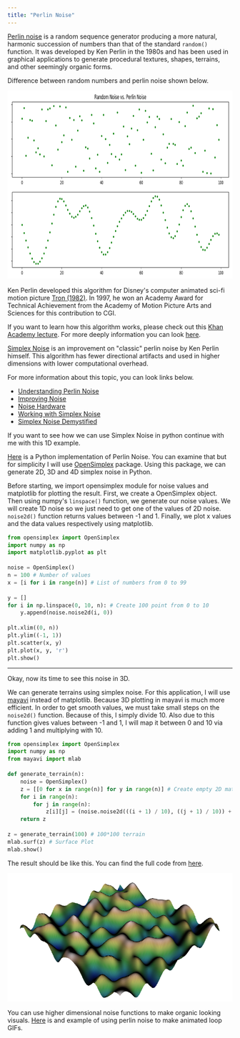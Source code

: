 ```yaml
---
title: "Perlin Noise"
---
```


[Perlin noise](https://en.wikipedia.org/wiki/Perlin_noise) is a random sequence generator producing a more natural, harmonic succession of numbers than that of the standard ```random()``` function. It was developed by Ken Perlin in the 1980s and has been used in graphical applications to generate procedural textures, shapes, terrains, and other seemingly organic forms.

Difference between random numbers and perlin noise shown below.
<p align="center">
  <img width="751" height="422" src="https://github.com/enesdemirag/enesdemirag.github.io/raw/master/_posts/images/randomvsperlin.png">
</p>

Ken Perlin developed this algorithm for Disney's computer animated sci-fi motion picture [Tron (1982)](https://www.imdb.com/title/tt0084827/). In 1997, he won an Academy Award for Technical Achievement from the Academy of Motion Picture Arts and Sciences for this contribution to CGI.

If you want to learn how this algorithm works, please check out this [Khan Academy lecture](https://www.khanacademy.org/computing/computer-programming/programming-natural-simulations/programming-noise/a/perlin-noise). For more deeply information you can look [here](http://web.archive.org/web/20160530124230/http://freespace.virgin.net/hugo.elias/models/m_perlin.htm).

[Simplex Noise](https://en.wikipedia.org/wiki/Simplex_noise) is an improvement on "classic" perlin noise by Ken Perlin himself. This algorithm has fewer directional artifacts and used in higher dimensions with lower computational overhead.

For more information about this topic, you can look links below.
- [Understanding Perlin Noise](http://flafla2.github.io/2014/08/09/perlinnoise.html)
- [Improving Noise](https://mrl.nyu.edu/~perlin/paper445.pdf)
- [Noise Hardware](https://www.csee.umbc.edu/~olano/s2002c36/ch02.pdf)
- [Working with Simplex Noise](https://cmaher.github.io/posts/working-with-simplex-noise/)
- [Simplex Noise Demystified](http://staffwww.itn.liu.se/~stegu/simplexnoise/simplexnoise.pdf)

If you want to see how we can use Simplex Noise in python continue with me with this 1D example.

[Here](https://gist.github.com/eevee/26f547457522755cb1fb8739d0ea89a1) is a Python implementation of Perlin Noise. You can examine that but for simplicity I will use [OpenSimplex](https://pypi.org/project/opensimplex/) package. Using this package, we can generate 2D, 3D and 4D simplex noise in Python.

Before starting, we import opensimplex module for noise values and matplotlib for plotting the result. First, we create a OpenSimplex object. Then using numpy's ```linspace()``` function, we generate our noise values. We will create 1D noise so we just need to get one of the values of 2D noise. ```noise2d()``` function returns values between -1 and 1. Finally, we plot x values and the data values respectively using matplotlib.

```python
from opensimplex import OpenSimplex
import numpy as np
import matplotlib.pyplot as plt

noise = OpenSimplex()
n = 100 # Number of values
x = [i for i in range(n)] # List of numbers from 0 to 99

y = []
for i in np.linspace(0, 10, n): # Create 100 point from 0 to 10
    y.append(noise.noise2d(i, 0))

plt.xlim((0, n))
plt.ylim((-1, 1))
plt.scatter(x, y)
plt.plot(x, y, 'r')
plt.show()
```

---

Okay, now its time to see this noise in 3D.

We can generate terrains using simplex noise. For this application, I will use [mayavi](https://docs.enthought.com/mayavi/mayavi/) instead of matplotlib. Because 3D plotting in mayavi is much more efficient. In order to get smooth values, we must take small steps on the ```noise2d()``` function. Because of this, I simply divide 10. Also due to this function gives values between -1 and 1, I will map it between 0 and 10 via adding 1 and multiplying with 10.

```python
from opensimplex import OpenSimplex
import numpy as np
from mayavi import mlab

def generate_terrain(n):
    noise = OpenSimplex()
    z = [[0 for x in range(n)] for y in range(n)] # Create empty 2D matrix
    for i in range(n):
        for j in range(n):
            z[i][j] = (noise.noise2d(((i + 1) / 10), ((j + 1) / 10)) + 1) * 10 # Add noise value
    return z

z = generate_terrain(100) # 100*100 terrain
mlab.surf(z) # Surface Plot
mlab.show()
```

The result should be like this. You can find the full code from [here](https://github.com/enesdemirag/programming-exercises/tree/master/exercises/materials/perlin-noise/opensimplex-demo.py).

<p align="center">
  <img src="https://github.com/enesdemirag/enesdemirag.github.io/raw/master/_posts/images/3d-simplex.png">
</p>

You can use higher dimensional noise functions to make organic looking visuals. [Here](https://necessarydisorder.wordpress.com/2017/11/15/drawing-from-noise-and-then-making-animated-loopy-gifs-from-there/) is and example of using perlin noise to make animated loop GIFs.